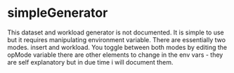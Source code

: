 # simpleGenerator

This dataset and workload generator is not documented.
It is simple to use but it requires manipulating environment variable.
There are essentially two modes. insert and workload.
You toggle between both modes by editing the opMode variable
there are other elements to change in the env vars - they are self explanatory but in due time i will document them.
